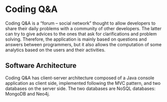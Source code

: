 # Coding Q&A
Coding Q&A is a “forum – social network” thought to allow developers to share their daily problems with a community of other developers. 
The latter can try to give advices to the ones that ask for clarifications and problem solving. 
Therefore, the application is mainly based on questions and answers between programmers, but it also allows the computation of some analytics based on the users and their activities.

## Software Architecture
Coding Q&A has client-server architecture composed of a Java console application as client side, implemented following the MVC pattern, and two databases on the server side. 
The two databases are NoSQL databases: MongoDB and Neo4j.
